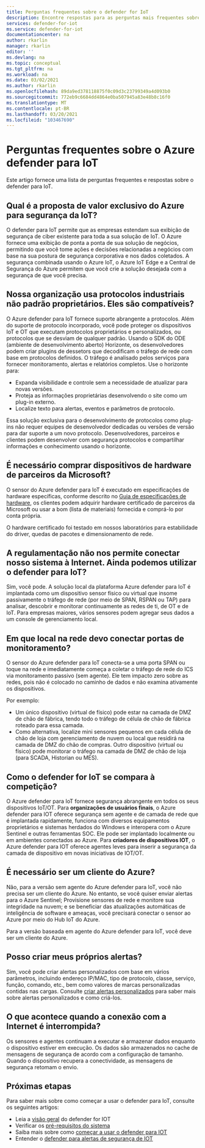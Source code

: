 ```yaml
---
title: Perguntas frequentes sobre o defender for IoT
description: Encontre respostas para as perguntas mais frequentes sobre os recursos e o serviço do Azure defender para IoT.
services: defender-for-iot
ms.service: defender-for-iot
documentationcenter: na
author: rkarlin
manager: rkarlin
editor: ''
ms.devlang: na
ms.topic: conceptual
ms.tgt_pltfrm: na
ms.workload: na
ms.date: 03/02/2021
ms.author: rkarlin
ms.openlocfilehash: 89da9ed378118875f0c09d3c23799349a4d093b0
ms.sourcegitcommit: 772eb9c6684dd4864e0ba507945a83e48b8c16f0
ms.translationtype: MT
ms.contentlocale: pt-BR
ms.lasthandoff: 03/20/2021
ms.locfileid: "103467690"
---
```

# <a name="azure-defender-for-iot-frequently-asked-questions"></a>Perguntas frequentes sobre o Azure defender para IoT

Este artigo fornece uma lista de perguntas frequentes e respostas sobre o defender para IoT.

## <a name="what-is-azures-unique-value-proposition-for-iot-security"></a>Qual é a proposta de valor exclusivo do Azure para segurança da IoT?

O defender para IoT permite que as empresas estendam sua exibição de segurança de ciber existente para toda a sua solução de IoT. O Azure fornece uma exibição de ponta a ponta de sua solução de negócios, permitindo que você tome ações e decisões relacionadas a negócios com base na sua postura de segurança corporativa e nos dados coletados. A segurança combinada usando o Azure IoT, o Azure IoT Edge e a Central de Segurança do Azure permitem que você crie a solução desejada com a segurança de que você precisa.

## <a name="our-organization-uses-proprietary-non-standard-industrial-protocols-are-they-supported"></a>Nossa organização usa protocolos industriais não padrão proprietários. Eles são compatíveis? 

O Azure defender para IoT fornece suporte abrangente a protocolos. Além do suporte de protocolo incorporado, você pode proteger os dispositivos IoT e OT que executam protocolos proprietários e personalizados, ou protocolos que se desviam de qualquer padrão. Usando o SDK do ODE (ambiente de desenvolvimento aberto) Horizonte, os desenvolvedores podem criar plugins de dessetors que decodificam o tráfego de rede com base em protocolos definidos. O tráfego é analisado pelos serviços para fornecer monitoramento, alertas e relatórios completos. Use o horizonte para:
- Expanda visibilidade e controle sem a necessidade de atualizar para novas versões.
- Proteja as informações proprietárias desenvolvendo o site como um plug-in externo. 
- Localize texto para alertas, eventos e parâmetros de protocolo.

Essa solução exclusiva para o desenvolvimento de protocolos como plug-ins não requer equipes de desenvolvedor dedicadas ou versões de versão para dar suporte a um novo protocolo. Desenvolvedores, parceiros e clientes podem desenvolver com segurança protocolos e compartilhar informações e conhecimento usando o horizonte. 

## <a name="do-i-have-to-purchase-hardware-appliances-from-microsoft-partners"></a>É necessário comprar dispositivos de hardware de parceiros da Microsoft?
O sensor do Azure defender para IoT é executado em especificações de hardware específicas, conforme descrito no [Guia de especificações de hardware](./how-to-identify-required-appliances.md), os clientes podem adquirir hardware certificado de parceiros da Microsoft ou usar a bom (lista de materiais) fornecida e comprá-lo por conta própria. 

O hardware certificado foi testado em nossos laboratórios para estabilidade do driver, quedas de pacotes e dimensionamento de rede.


## <a name="regulation-does-not-allow-us-to-connect-our-system-to-the-internet-can-we-still-utilize-defender-for-iot"></a>A regulamentação não nos permite conectar nosso sistema à Internet. Ainda podemos utilizar o defender para IoT?

Sim, você pode. A solução local da plataforma Azure defender para IoT é implantada como um dispositivo sensor físico ou virtual que insome passivamente o tráfego de rede (por meio de SPAN, RSPAN ou TAP) para analisar, descobrir e monitorar continuamente as redes de ti, de OT e de IoT. Para empresas maiores, vários sensores podem agregar seus dados a um console de gerenciamento local.

## <a name="where-in-the-network-should-i-connect-monitoring-ports"></a>Em que local na rede devo conectar portas de monitoramento?

O sensor do Azure defender para IoT conecta-se a uma porta SPAN ou toque na rede e imediatamente começa a coletar o tráfego de rede do ICS via monitoramento passivo (sem agente). Ele tem impacto zero sobre as redes, pois não é colocado no caminho de dados e não examina ativamente os dispositivos.

Por exemplo:
- Um único dispositivo (virtual de físico) pode estar na camada de DMZ de chão de fábrica, tendo todo o tráfego de célula de chão de fábrica roteado para essa camada.
- Como alternativa, localize mini sensores pequenos em cada célula de chão de loja com gerenciamento de nuvem ou local que residirá na camada de DMZ do chão de compras. Outro dispositivo (virtual ou físico) pode monitorar o tráfego na camada de DMZ de chão de loja (para SCADA, Historian ou MES).

## <a name="how-does-defender-for-iot-compare-to-the-competition"></a>Como o defender for IoT se compara à competição?

O Azure defender para IoT fornece segurança abrangente em todos os seus dispositivos IoT/OT. Para **organizações de usuários finais**, o Azure defender para IOT oferece segurança sem agente e de camada de rede que é implantada rapidamente, funciona com diversos equipamentos proprietários e sistemas herdados do Windows e interopera com o Azure Sentinel e outras ferramentas SOC. Ele pode ser implantado localmente ou em ambientes conectados ao Azure. Para **criadores de dispositivos IOT**, o Azure defender para IOT oferece agentes leves para inserir a segurança da camada de dispositivo em novas iniciativas de IOT/OT.

## <a name="do-i-have-to-be-an-azure-customer"></a>É necessário ser um cliente do Azure?

Não, para a versão sem agente do Azure defender para IoT, você não precisa ser um cliente do Azure. No entanto, se você quiser enviar alertas para o Azure Sentinel; Provisione sensores de rede e monitore sua integridade na nuvem; e se beneficiar das atualizações automáticas de inteligência de software e ameaças, você precisará conectar o sensor ao Azure por meio do Hub IoT do Azure.

Para a versão baseada em agente do Azure defender para IoT, você deve ser um cliente do Azure.

## <a name="can-i-create-my-own-alerts"></a>Posso criar meus próprios alertas?

Sim, você pode criar alertas personalizados com base em vários parâmetros, incluindo endereço IP/MAC, tipo de protocolo, classe, serviço, função, comando, etc., bem como valores de marcas personalizadas contidas nas cargas.  Consulte [criar alertas personalizados](quickstart-create-custom-alerts.md) para saber mais sobre alertas personalizados e como criá-los.

## <a name="what-happens-when-the-internet-connection-stops-working"></a>O que acontece quando a conexão com a Internet é interrompida?

Os sensores e agentes continuam a executar e armazenar dados enquanto o dispositivo estiver em execução. Os dados são armazenados no cache de mensagens de segurança de acordo com a configuração de tamanho. Quando o dispositivo recupera a conectividade, as mensagens de segurança retomam o envio.

## <a name="next-steps"></a>Próximas etapas

Para saber mais sobre como começar a usar o defender para IoT, consulte os seguintes artigos:

- Leia a [visão geral](overview.md) do defender for IOT
- Verificar os [pré-requisitos do sistema](quickstart-system-prerequisites.md)
- Saiba mais sobre como [começar a usar o defender para IOT](getting-started.md)
- Entender o [defender para alertas de segurança de IOT](concept-security-alerts.md)